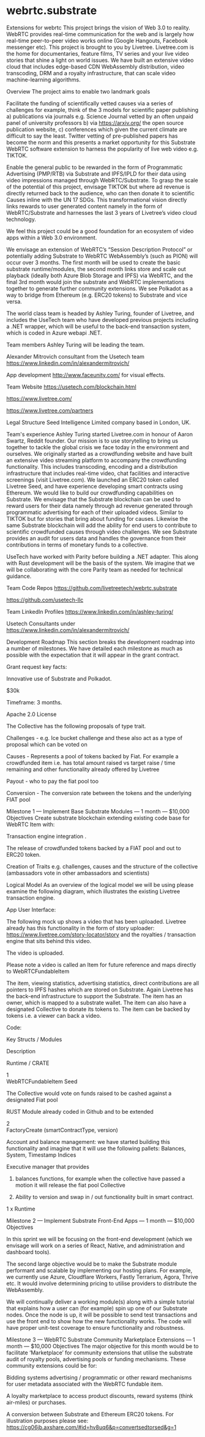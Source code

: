 # webrtc.substrate
Extensions for webrtc 
This project brings the vision of Web 3.0 to reality.  WebRTC provides real-time communication for the web and is largely how real-time peer-to-peer video works online (Google Hangouts, Facebook messenger etc). This project is brought to you by Livetree.  Livetree.com is the home for documentaries, feature films, TV series and your live video stories that shine a light on world issues.  We have built an extensive video cloud that includes edge-based CDN WebAssembly distribution, video transcoding, DRM and a royalty infrastructure, that can scale video machine-learning algorithms. 


Overview
The project aims to enable two landmark goals

Facilitate the funding of scientifically vetted causes via a series of challenges for example, think of the 3 models for scientific paper publishing a) publications via journals e.g. Science Journal vetted by an often unpaid panel of university professors b) via https://arxiv.org/ the open source publication website, c) conferences  which given the current climate are difficult to say the least. Twitter vetting of pre-published papers has become the norm and this presents a market opportunity for this Substrate WebRTC software extension to harness the popularity of live web video e.g. TIKTOK. 

Enable the general public to be rewarded in the form of Programmatic Advertising (PMP/RTB) via Substrate and IPFS/IPLD for their data using video impressions managed through WebRTC/Substrate. To grasp the scale of the potential of this project, envisage TIKTOK  but where ad revenue is directly returned back to the audience, who can then donate it to scientific Causes inline with the UN 17 SDGs. This transformational vision directly links rewards to user generated content namely in the form of WebRTC/Substrate and harnesses the last 3 years of Livetree’s video cloud technology.

We feel this project could be a good foundation for an ecosystem of video apps within a Web 3.0 environment.

We envisage an extension of  WebRTC’s “Session Description Protocol” or potentially adding Substrate to WebRTC WebAssembly’s (such as PION) will occur over 3 months. The first month will be used to create the basic substrate runtime/modules, the second month links store and scale out playback (ideally both Azure Blob Storage and IPFS) via WebRTC, and the final 3rd month would join the substrate and WebRTC implementations together to generate further community extensions. We see Polkadot as a way to bridge from Ethereum (e.g. ERC20 tokens) to Substrate and vice versa.  

The world class team is headed by Ashley Turing, founder of Livetree, and includes the UseTech team who have developed previous projects including a .NET wrapper, which will be useful to the back-end transaction system, which is coded in Azure webapi .NET.


Team members
Ashley Turing will be leading the team.

Alexander Mitrovich consultant from the Usetech team  https://www.linkedin.com/in/alexandermitrovich/

App development http://www.faceunity.com/ for visual effects.


Team Website
https://usetech.com/blockchain.html

https://www.livetree.com/

https://www.livetree.com/partners


Legal Structure
Seed Intelligence Limited company based in London, UK.


Team's experience
Ashley Turing started Livetree.com in honour of Aaron Swartz, Reddit founder. Our mission is to use storytelling to bring us together to tackle the global crisis we face today in the environment and ourselves. We originally started as a crowdfunding website and have built an extensive video streaming platform to accompany the crowdfunding functionality.  This includes transcoding, encoding and a distribution infrastructure that includes real-time video, chat facilities and interactive screenings (visit Livetree.com). We launched an ERC20 token called Livetree Seed, and have experience developing smart contracts using Ethereum. We would like to build our crowdfunding capabilities on Substrate. We envisage that the Substrate blockchain can be used to reward users for their data namely through ad revenue generated through programmatic advertising for each of their uploaded videos. Similar to TIKTOK but for stories that bring about funding for causes.  Likewise the same Substrate blockchain will add the ability for end users to contribute to scientific crowdfunded causes through video challenges.  We see Substrate provides an audit for users data and handles the governance from their contributions in terms of monetary funds to a collective. 


UseTech have worked with Parity before building a .NET adapter. This along with Rust development will be the basis of the system.  We imagine that we will be collaborating with the core Parity team as needed for technical guidance. 


Team Code Repos
https://github.com/livetreetech/webrtc.substrate 

https://github.com/usetech-llc 


Team LinkedIn Profiles
https://www.linkedin.com/in/ashley-turing/

Usetech Consultants under https://www.linkedin.com/in/alexandermitrovich/  


Development Roadmap
This section breaks the development roadmap into a number of milestones. We have detailed each milestone as much as possible with the expectation that it will appear in the grant contract. 

Grant request key facts:

Innovative use of Substrate and Polkadot.

$30k 

Timeframe: 3 months.

Apache 2.0 License 

 The Collective has the following proposals of type trait. 

Challenges - e.g. Ice bucket challenge and these also act as a type of proposal which can be voted on 

Causes - Represents a pool of tokens backed by Fiat. For example a crowdfunded item i.e. has total amount raised vs target raise / time remaining and other functionality already offered by Livetree

Payout  - who to pay the fiat pool too

Conversion - The conversion rate between the tokens and the underlying FIAT pool



Milestone 1 — Implement Base Substrate Modules  — 1 month — $10,000
Objectives
Create substrate blockchain extending existing code base for WebRTC Item with:

Transaction engine integration .

The release of crowdfunded tokens backed by a FIAT pool and out to ERC20 token.

Creation of Traits e.g. challenges, causes and the structure of the collective (ambassadors vote in other ambassadors and scientists)


Logical Model
As an overview of the logical model we will be using please examine the following diagram, which illustrates the existing Livetree transaction engine.



App User Interface:

The following mock up shows a video that has been uploaded.  Livetree already has this functionality in the form of story uploader: https://www.livetree.com/story-locator/story and the royalties / transaction engine that sits behind this video.


The video is uploaded. 

Please note a video is called an Item for future reference and maps directly to WebRTCFundableItem



The item, viewing statistics, advertising statistics, direct contributions are all pointers to IPFS hashes which are stored on Substrate. Again Livetree has the back-end infrastructure to support the Substrate.
The item has an owner, which is mapped to a substrate wallet.
The item can also have a designated Collective to donate its tokens to.
The item can be backed by tokens i.e. a viewer can back a video.


 

Code:

Key Structs / Modules

Description

Runtime / CRATE

1	
WebRTCFundableItem
Seed


The Collective would vote on funds raised to be cashed against a designated Fiat pool

RUST Module already coded in Github and to be extended

2	
FactoryCreate (smartContractType, version) 


Account and balance management: we have started building this functionality and imagine that it will use the following pallets: Balances, System, Timestamp Indices 

Executive manager that provides

 1) balances functions, for example when the collective have passed a motion it will release the fiat pool Collective 

 2) Ability to version and swap in / out functionality built in smart contract.  

1 x Runtime

 


Milestone 2 — Implement Substrate Front-End Apps   — 1 month — $10,000
Objectives

In this sprint we will be focusing on the front-end development (which we envisage will work on a series of React, Native, and administration and dashboard tools). 

The second large objective would be to make the Substrate module performant and scalable by implementing our hosting plans. For example, we currently use Azure, Cloudflare Workers, Fastly Terrarium, Agora, Thrive etc. It would involve determining pricing to utilise providers to distribute the WebAssembly. 

We will continually deliver a working module(s) along with a simple tutorial that explains how a user can (for example) spin up one of our Substrate nodes. Once the node is up, it will be possible to send test transactions and use the front end to show how the new functionality works. The code will have proper unit-test coverage to ensure functionality and robustness.



Milestone 3 — WebRTC Substrate Community Marketplace Extensions — 1 month — $10,000
Objectives
The major objective for this month would be to facilitate ‘Marketplace’ for community extensions that utilise the substrate audit of royalty pools, advertising pools or funding mechanisms. These community extensions could be for:

Bidding systems advertising / programmatic or other reward mechanisms for user metadata associated with the WebRTC fundable item.

A loyalty marketplace to access product discounts, reward systems (think air-miles) or purchases.  

A conversion between Substrate and Ethereum ERC20 tokens.  For illustration purposes please see:
https://cg06jb.axshare.com/#id=hv8uq6&p=convertsedtorsed&g=1
